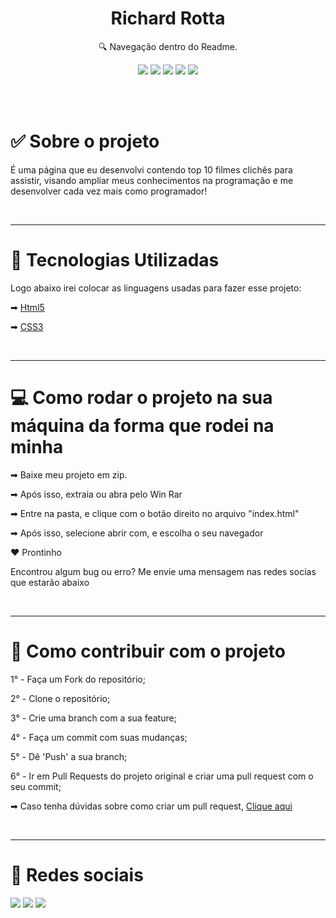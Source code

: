 <h1 align="center"> Richard Rotta </h1>

<p align="center">🔍 Navegação dentro do Readme. </p>

<div align="center">

  [![](https://img.shields.io/badge/-Sobre-5276f2)](#sobre)
  [![](https://img.shields.io/badge/-Tecnologias-5276f2)](#linguagens)
  [![](https://img.shields.io/badge/-Clonando-5276f2)](#clonar)
  [![](https://img.shields.io/badge/-Ajudar-5276f2)](#ajudar)
  [![](https://img.shields.io/badge/-Sociais-5276f2)](#sociais)

</div>

</br></br>

<div align="left">
  <h1 id="sobre"> ✅ Sobre o projeto </h1>
  <p>
    É uma página que eu desenvolvi contendo top 10 filmes clichês para assistir, visando ampliar meus conhecimentos na programação e me desenvolver cada vez mais como programador! 
  </p>
</div>

</br>

___

<div align="left"> 
  <h1 id="linguagens">🚀 Tecnologias Utilizadas </h1> 
  <p>
    Logo abaixo irei colocar as linguagens usadas para fazer esse projeto:
  </p>
  <div>
    <p>
      ➡
      <a href="https://html5.org">Html5</a>
    </p>
    <p>
      ➡
      <a href="https://developer.mozilla.org/pt-BR/docs/Web/CSS">CSS3</a>
    </p>
  </div>
</div> 

</br>

___

<div align="left">
  <h1 id="clonar">💻 Como rodar o projeto na sua máquina da forma que rodei na minha</h1>
  <p>➡ Baixe meu projeto em zip. <p>
  <p>➡ Após isso, extraia ou abra pelo Win Rar </p>
  <p>➡ Entre na pasta, e clique com o botão direito no arquivo "index.html" </p>
  <p>➡ Após isso, selecione abrir com, e escolha o seu navegador</p>
  <p>❤ Prontinho</p>
  <p> Encontrou algum bug ou erro? Me envie uma mensagem nas redes socias que estarão abaixo</p>
</div>

</br>

___

<div align="left">
  <h1 id="ajudar">🔗 Como contribuir com o projeto</h1>
  <div>
    <p> 1° - Faça um Fork do repositório; </p>
    <p> 2° - Clone o repositório; </p>
    <p> 3° - Crie uma branch com a sua feature; </p>
    <p> 4° - Faça um commit com suas mudanças; </p>
    <p> 5° - Dê 'Push' a sua branch; </p>
    <p> 6° - Ir em Pull Requests do projeto original e criar uma pull request com o seu commit; </p>
    <p>
     ➡ Caso tenha dúvidas sobre como criar um pull request, 
      <a 
        href="https://docs.github.com/pt/github/collaborating-with-issues-and-pull-requests/creating-a-pull-request"> Clique aqui </a>  
    </p>
  </div>
</div>

</br>

___

<div align="left">
  <h1 id="sociais">📱 Redes sociais</h1>

  [![](https://img.shields.io/badge/-Github-434140)](https://github.com/RichardRotta)
  [![](https://img.shields.io/badge/-Linkedin-3DC3C9)](https://www.linkedin.com/in/richard-rotta-b690791a3/)
  [![](https://img.shields.io/badge/-Instagram-EA3C7A)](https://www.instagram.com/richard_rotta/)

</div>
